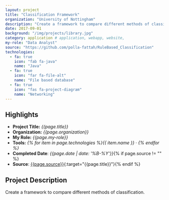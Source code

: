 ```yaml
---
layout: project
title: "Classification Framework"
organization: "University of Nottingham"
description: "Create a framework to compare different methods of classification."
date: 2017-09-01
background: "/img/projects/library.jpg"
category: application # application, webapp, website,
my-role: "Data Analyst"
source: "https://github.com/polla-fattah/RuleBased_Classification"
technologies:
  - fa: true
    icon: "fab fa-java"
    name: "Java"
  - fa: true
    icon: "far fa-file-alt"
    name: "File based database"
  - fa: true
    icon: "fas fa-project-diagram"
    name: "Networking"
---
```


## Highlights

- **Project Title:** _{{page.title}}_
- **Organization:** _{{page.organization}}_
- **My Role:** _{{page.my-role}}_
- **Tools:** _{% for item in page.technologies %}{{ item.name }}&nbsp;&middot;&nbsp;{% endfor %}_
- **Completed Date**: _{{page.date  | date: '%B-%Y'}}_{% if page.source != "" %}
- **Source**: [{{page.source}}]({{page.source}}){:target="{{page.title}}"}{% endif %}

## Project Description

Create a framework to compare different methods of classification.
